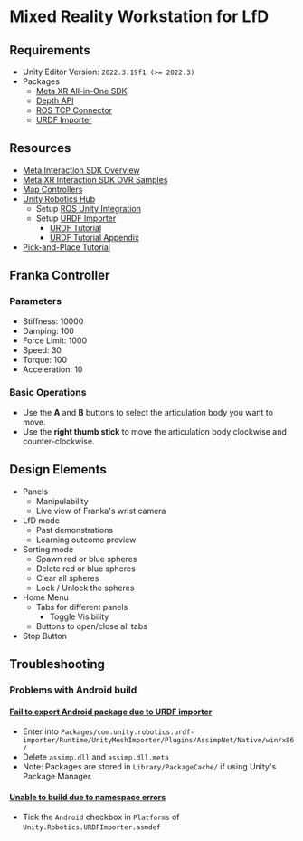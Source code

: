 # Mixed Reality Workstation for LfD



## Requirements

- Unity Editor Version: `2022.3.19f1 (>= 2022.3)`
- Packages
  - [Meta XR All-in-One SDK](https://assetstore.unity.com/packages/tools/integration/meta-xr-all-in-one-sdk-269657)
  - [Depth API](https://github.com/oculus-samples/Unity-DepthAPI)
  - [ROS TCP Connector](https://github.com/Unity-Technologies/ROS-TCP-Connector)
  - [URDF Importer](https://github.com/Unity-Technologies/URDF-Importer)





## Resources

- [Meta Interaction SDK Overview](https://developer.oculus.com/documentation/unity/unity-isdk-interaction-sdk-overview/)
- [Meta XR Interaction SDK OVR Samples](https://assetstore.unity.com/packages/tools/integration/meta-xr-interaction-sdk-ovr-samples-268521)
- [Map Controllers](https://developer.oculus.com/documentation/unity/unity-ovrinput/)
- [Unity Robotics Hub](https://github.com/Unity-Technologies/Unity-Robotics-Hub/tree/main)
  - Setup [ROS Unity Integration](https://github.com/Unity-Technologies/Unity-Robotics-Hub/blob/main/tutorials/ros_unity_integration/README.md)
  - Setup [URDF Importer](https://github.com/Unity-Technologies/URDF-Importer)
    - [URDF Tutorial](https://github.com/Unity-Technologies/Unity-Robotics-Hub/blob/main/tutorials/urdf_importer/urdf_tutorial.md)
    - [URDF Tutorial Appendix](https://github.com/Unity-Technologies/Unity-Robotics-Hub/blob/main/tutorials/urdf_importer/urdf_appendix.md##Convex-Mesh-Collider)
- [Pick-and-Place Tutorial](https://github.com/Unity-Technologies/Unity-Robotics-Hub/tree/main/tutorials/pick_and_place)





## Franka Controller

### Parameters

- Stiffness: 10000
- Damping: 100
- Force Limit: 1000
- Speed: 30
- Torque: 100
- Acceleration: 10



### Basic Operations

- Use the **A** and **B** buttons to select the articulation body you want to move.
- Use the **right thumb stick** to move the articulation body clockwise and counter-clockwise.





## Design Elements

- Panels
  - Manipulability
  - Live view of Franka's wrist camera
- LfD mode
  - Past demonstrations
  - Learning outcome preview
- Sorting mode
  - Spawn red or blue spheres
  - Delete red or blue spheres
  - Clear all spheres
  - Lock / Unlock the spheres
- Home Menu
  - Tabs for different panels
    - Toggle Visibility
  - Buttons to open/close all tabs
- Stop Button





## Troubleshooting

### Problems with Android build

#### [Fail to export Android package due to URDF importer](https://github.com/Unity-Technologies/URDF-Importer/issues/212)

- Enter into `Packages/com.unity.robotics.urdf-importer/Runtime/UnityMeshImporter/Plugins/AssimpNet/Native/win/x86/`
- Delete `assimp.dll` and `assimp.dll.meta`
- Note: Packages are stored in `Library/PackageCache/` if using Unity's Package Manager.



#### [Unable to build due to namespace errors](https://github.com/Unity-Technologies/Unity-Robotics-Hub/issues/215)

- Tick the `Android` checkbox in `Platforms` of `Unity.Robotics.URDFImporter.asmdef`

